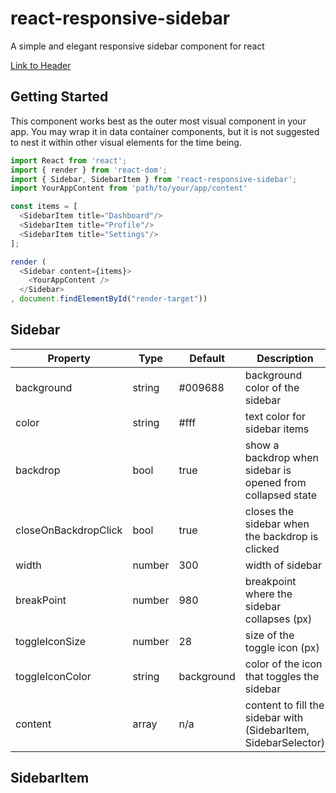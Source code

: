 # react-responsive-sidebar
A simple and elegant responsive sidebar component for react

[Link to Header](#sidebar)

## Getting Started
This component works best as the outer most visual component in your app. You may wrap it in data container components, but it is not suggested to nest it within other visual elements for the time being.

```javascript
import React from 'react';
import { render } from 'react-dom';
import { Sidebar, SidebarItem } from 'react-responsive-sidebar';
import YourAppContent from 'path/to/your/app/content'

const items = [
  <SidebarItem title="Dashboard"/>
  <SidebarItem title="Profile"/>
  <SidebarItem title="Settings"/>
];

render (
  <Sidebar content={items}>
    <YourAppContent />
  </Sidebar>
, document.findElementById("render-target"))
```

## Sidebar

|Property  |Type  |Default|Description|
| -------- | ---- | ----- | --------- |
|background|string|#009688|background color of the sidebar|
|color|string|#fff|text color for sidebar items|
|backdrop|bool|true|show a backdrop when sidebar is opened from collapsed state|
|closeOnBackdropClick|bool|true|closes the sidebar when the backdrop is clicked|
|width|number|300|width of sidebar|
|breakPoint|number|980|breakpoint where the sidebar collapses (px)|
|toggleIconSize|number|28|size of the toggle icon (px)|
|toggleIconColor|string|background|color of the icon that toggles the sidebar|
|content|array|n/a|content to fill the sidebar with (SidebarItem, SidebarSelector)|

## SidebarItem
